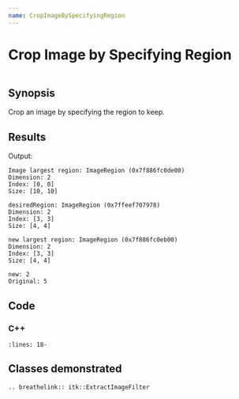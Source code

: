 ```yaml
---
name: CropImageBySpecifyingRegion
---
```


# Crop Image by Specifying Region

```{index} single: ExtractImageFilter pair: crop; region
```

## Synopsis

Crop an image by specifying the region to keep.

## Results

Output:

```
Image largest region: ImageRegion (0x7f886fc0de00)
Dimension: 2
Index: [0, 0]
Size: [10, 10]

desiredRegion: ImageRegion (0x7ffeef707978)
Dimension: 2
Index: [3, 3]
Size: [4, 4]

new largest region: ImageRegion (0x7f886fc0eb00)
Dimension: 2
Index: [3, 3]
Size: [4, 4]

new: 2
Original: 5
```

## Code

### C++

```{literalinclude} Code.cxx
:lines: 18-
```

## Classes demonstrated

```{eval-rst}
.. breathelink:: itk::ExtractImageFilter
```
